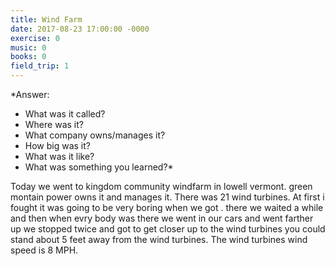 ```yaml
---
title: Wind Farm
date: 2017-08-23 17:00:00 -0000
exercise: 0
music: 0
books: 0
field_trip: 1
---
```

*Answer:
* What was it called?
* Where was it?
* What company owns/manages it?
* How big was it?
* What was it like?
* What was something you learned?*

Today we went to kingdom community windfarm in lowell vermont. green montain power owns it and manages it. There was 21 wind turbines. At first i fought it was going to be very boring when we got . there we waited a while and then when evry body was there we went in our cars and went farther up we stopped twice and got to get closer up to the wind turbines you could stand about 5 feet away from the wind turbines. The wind turbines wind speed is 8 MPH.
